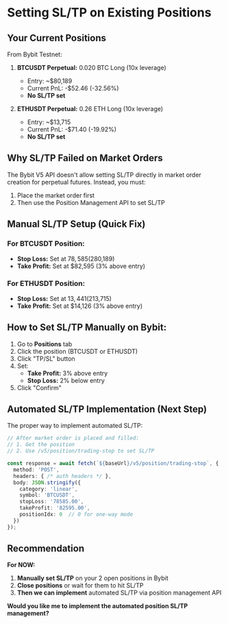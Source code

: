# Setting SL/TP on Existing Positions

## Your Current Positions

From Bybit Testnet:
1. **BTCUSDT Perpetual:** 0.020 BTC Long (10x leverage)
   - Entry: ~$80,189
   - Current PnL: -$52.46 (-32.56%)
   - **No SL/TP set**

2. **ETHUSDT Perpetual:** 0.26 ETH Long (10x leverage)
   - Entry: ~$13,715
   - Current PnL: -$71.40 (-19.92%)
   - **No SL/TP set**

## Why SL/TP Failed on Market Orders

The Bybit V5 API doesn't allow setting SL/TP directly in market order creation for perpetual futures. Instead, you must:

1. Place the market order first
2. Then use the Position Management API to set SL/TP

## Manual SL/TP Setup (Quick Fix)

### For BTCUSDT Position:
- **Stop Loss:** Set at $78,585 (2% below entry ~$80,189)
- **Take Profit:** Set at $82,595 (3% above entry)

### For ETHUSDT Position:
- **Stop Loss:** Set at $13,441 (2% below entry ~$13,715)
- **Take Profit:** Set at $14,126 (3% above entry)

## How to Set SL/TP Manually on Bybit:

1. Go to **Positions** tab
2. Click the position (BTCUSDT or ETHUSDT)
3. Click "TP/SL" button
4. Set:
   - **Take Profit:** 3% above entry
   - **Stop Loss:** 2% below entry
5. Click "Confirm"

## Automated SL/TP Implementation (Next Step)

The proper way to implement automated SL/TP:

```typescript
// After market order is placed and filled:
// 1. Get the position
// 2. Use /v5/position/trading-stop to set SL/TP

const response = await fetch(`${baseUrl}/v5/position/trading-stop`, {
  method: 'POST',
  headers: { /* auth headers */ },
  body: JSON.stringify({
    category: 'linear',
    symbol: 'BTCUSDT',
    stopLoss: '78585.00',
    takeProfit: '82595.00',
    positionIdx: 0  // 0 for one-way mode
  })
});
```

## Recommendation

**For NOW:**
1. **Manually set SL/TP** on your 2 open positions in Bybit
2. **Close positions** or wait for them to hit SL/TP
3. **Then we can implement** automated SL/TP via position management API

**Would you like me to implement the automated position SL/TP management?**


